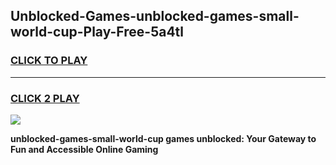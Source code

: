 
## Unblocked-Games-unblocked-games-small-world-cup-Play-Free-5a4tl
<h3>
<a href="https://premium76.site?title=unblocked-games-small-world-cup&ref=20M">CLICK TO PLAY</a></h3>
<hr>

<h3>
<a href="https://premium76.site?title=unblocked-games-small-world-cup&ref=20M">CLICK 2 PLAY</a>
  
</h3>

<a href="https://premium76.site?title=unblocked-games-small-world-cup&ref=19M"><img src="https://clearcache.store/games.png"></a>


**unblocked-games-small-world-cup games unblocked: Your Gateway to Fun and Accessible Online Gaming**
